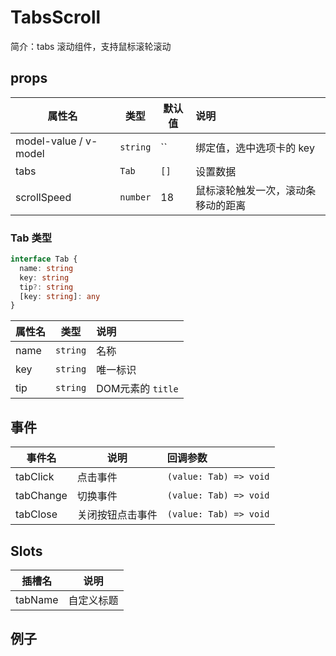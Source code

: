 # TabsScroll

简介：tabs 滚动组件，支持鼠标滚轮滚动

## props

| 属性名 | 类型 | 默认值 | 说明 |
| --- | --- | --- | :--- |
| model-value / v-model | `string` | `` | 绑定值，选中选项卡的 key |
| tabs | `Tab` | `[]` | 设置数据 |
| scrollSpeed | `number` | 18 | 鼠标滚轮触发一次，滚动条移动的距离 |

### Tab 类型

``` ts
interface Tab {
  name: string
  key: string
  tip?: string
  [key: string]: any
}
```

| 属性名 | 类型 | 说明 |
| --- | --- | :--- |
| name | `string` | 名称 |
| key | `string` | 唯一标识 |
| tip | `string` | DOM元素的 `title` |

## 事件

| 事件名 | 说明 | 回调参数 |
| --- | --- | :--- |
| tabClick | 点击事件 | `(value: Tab) => void` |
| tabChange | 切换事件 | `(value: Tab) => void` |
| tabClose | 关闭按钮点击事件 | `(value: Tab) => void` |

## Slots

| 插槽名 | 说明 |
| --- | --- |
| tabName | 自定义标题 |

## 例子
